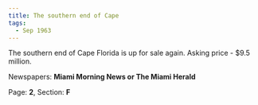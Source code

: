 ```yaml
---  
title: The southern end of Cape  
tags:  
  - Sep 1963  
---  
```

  
The southern end of Cape Florida is up for sale again. Asking price - $9.5 million.  
  
Newspapers: **Miami Morning News or The Miami Herald**  
  
Page: **2**, Section: **F** 
